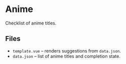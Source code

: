 # Anime

Checklist of anime titles.

## Files
- `template.vue` – renders suggestions from `data.json`.
- `data.json` – list of anime titles and completion state.
